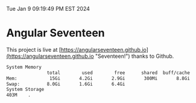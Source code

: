 Tue Jan  9 09:19:49 PM EST 2024

# Angular Seventeen


This project is live at [https://angularseventeen.github.io](https://angularseventeen.github.io "Seventeen!") thanks to Github.

```bash
System Memory
               total        used        free      shared  buff/cache   available
Mem:            15Gi       4.2Gi       2.9Gi       300Mi       8.8Gi        11Gi
Swap:          8.0Gi       1.6Gi       6.4Gi
System Storage
403M	.
